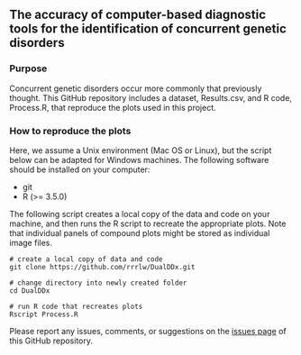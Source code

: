 ## The accuracy of computer-based diagnostic tools for the identification of concurrent genetic disorders

### Purpose

Concurrent genetic disorders occur more commonly that previously thought.
This GitHub repository includes a dataset, Results.csv, and R code, Process.R, that reproduce the plots used in this project.

### How to reproduce the plots

Here, we assume a Unix environment (Mac OS or Linux), but the script below can be adapted for Windows machines.
The following software should be installed on your computer:

* git
* R (>= 3.5.0)

The following script creates a local copy of the data and code on your machine, and then runs the R script to recreate the appropriate plots.
Note that individual panels of compound plots might be stored as individual image files.

```shell
# create a local copy of data and code
git clone https://github.com/rrrlw/DualDDx.git

# change directory into newly created folder
cd DualDDx

# run R code that recreates plots
Rscript Process.R
```

Please report any issues, comments, or suggestions on the [issues page](https://github.com/rrrlw/DualDDx/issues) of this GitHub repository.
